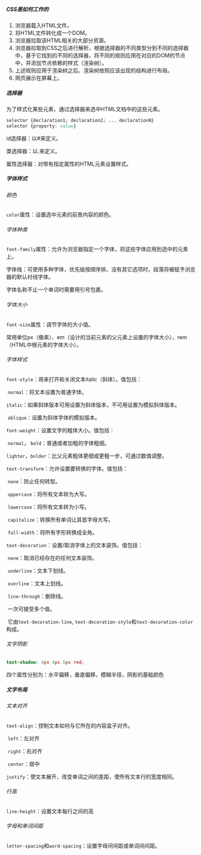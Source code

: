 ##### CSS是如何工作的

1. 浏览器载入HTML文件。
2. 将HTML文件转化成一个DOM。
3. 浏览器拉取该HTML相关的大部分资源。
4. 浏览器拉取到CSS之后进行解析，根据选择器的不同类型分到不同的选择器中，基于它找到的不同的选择器，将不同的规则应用在对应的DOM的节点中，并添加节点依赖的样式（渲染树）。
5. 上述规则应用于渲染树之后，渲染树依照应该出现的结构进行布局。
6. 网页展示在屏幕上。

##### 选择器

为了样式化某些元素，通过选择器来选中HTML文档中的这些元素。

```CSS
selector {declaration1; declaration2; ... declarationN}
selector {property: value}
```

id选择器：以#来定义。

类选择器：以.来定义。

属性选择器：对带有指定属性的HTML元素设置样式。

##### 字体样式

###### 颜色

`color`属性：设置选中元素的前景内容的颜色。

###### 字体种类

`font-family`属性：允许为浏览器指定一个字体，将这些字体应用到选中的元素上。

字体栈：可使用多种字体，优先级按顺序排。没有其它选项时，段落将被赋予浏览器的默认衬线字体。

字体名称不止一个单词时需要用引号包裹。

###### 字体大小

`font-size`属性：调节字体的大小值。

常用单位px（像素）、em（设计的当前元素的父元素上设置的字体大小）、rem（HTML中根元素的字体大小）。

###### 字体样式

`font-style`：用来打开和关闭文本italic（斜体）。值包括：

​	`normal`：将文本设置为普通字体。

​	`italic`：如果斜体版本可用设置为斜体版本，不可用设置为模拟斜体版本。

​	`oblique`：设置为斜体字体的模拟版本。

`font-weight`：设置文字的粗体大小。值包括：

​	`normal`， `bold`：普通或者加粗的字体粗细。

​	`lighter`，`bolder`：比父元素粗体更细或更粗一步，可通过数值调整。

`text-transform`：允许设置要转换的字体。值包括：

​	`none`：防止任何转型。

​	`uppercase`：将所有文本转为大写。

​	`lowercase`：将所有文本转为小写。

​	`capitalize`：转换所有单词让其首字母大写。

​	`full-width`：将所有字形转换成全角。

`text-decoration`：设置/取消字体上的文本装饰。值包括：

​	`none`：取消已经存在的任何文本装饰。

​	`underline`：文本下划线。

​	`overline`：文本上划线。

​	`line-through`：删除线。

​	一次可接受多个值。

​	它由`text-decoration-line`, `text-decoration-style`和`text-decoration-color`构成。

###### 文字阴影

```scss
text-shadow: 4px 4px 5px red; 
```

四个属性分别为：水平偏移，垂直偏移，模糊半径，阴影的基础颜色

##### 文字布局

###### 文本对齐

`text-align`：控制文本如何与它所在的内容盒子对齐。

​	`left`：左对齐

​	`right`：右对齐

​	`center`：居中

​	`justify`：使文本展开，改变单词之间的差距，使所有文本行的宽度相同。

###### 行高

`line-height`：设置文本每行之间的高

###### 字母和单词间距

`letter-spacing`和`word-spacing`：设置字母间间距或单词间间距。

